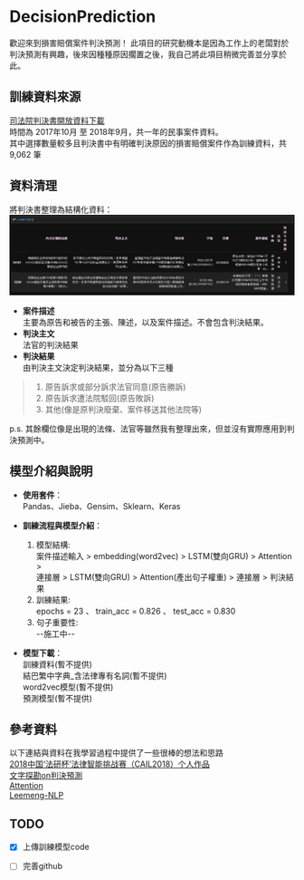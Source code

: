 # DecisionPrediction
歡迎來到損害賠償案件判決預測！
此項目的研究動機本是因為工作上的老闆對於判決預測有興趣，後來因種種原因擱置之後，我自己將此項目稍微完善並分享於此。

## 訓練資料來源
[司法院判決書開放資料下載](http://210.69.124.88/)  
時間為 2017年10月 至 2018年9月，共一年的民事案件資料。  
其中選擇數量較多且判決書中有明確判決原因的損害賠償案件作為訓練資料，共 9,062 筆  

## 資料清理
將判決書整理為結構化資料：  
![avatar](DEMO/demo_clean.PNG)
* **案件描述**  
主要為原告和被告的主張、陳述，以及案件描述。不會包含判決結果。  
* **判決主文**  
法官的判決結果  
* **判決結果**   
由判決主文決定判決結果，並分為以下三種  
> 1. 原告訴求或部分訴求法官同意(原告勝訴)  
> 2. 原告訴求遭法院駁回(原告敗訴)  
> 3. 其他(像是原判決廢棄、案件移送其他法院等)  

p.s. 其餘欄位像是出現的法條、法官等雖然我有整理出來，但並沒有實際應用到判決預測中。

## 模型介紹與說明
* **使用套件**：  
Pandas、Jieba、Gensim、Sklearn、Keras  

* **訓練流程與模型介紹**：    
  1. 模型結構:  
  案件描述輸入 > embedding(word2vec) > LSTM(雙向GRU) > Attention >  
  連接層 > LSTM(雙向GRU) > Attention(產出句子權重) > 連接層 > 判決結果  
  2. 訓練結果:  
  epochs = 23 、 train_acc = 0.826 、 test_acc = 0.830  
  3. 句子重要性:  
  --施工中--  

* **模型下載**：  
訓練資料(暫不提供)  
結巴繁中字典_含法律專有名詞(暫不提供)  
word2vec模型(暫不提供)  
預測模型(暫不提供)  

## 參考資料
以下連結與資料在我學習過程中提供了一些很棒的想法和思路  
[2018中国‘法研杯’法律智能挑战赛（CAIL2018）个人作品](https://github.com/renjunxiang/Competition_CAIL)  
[文字探勘on判決預測](http://www.52nlp.cn/tag/textcnn)  
[Attention](https://gist.github.com/cbaziotis/6428df359af27d58078ca5ed9792bd6d)  
[Leemeng-NLP](https://leemeng.tw/tag/zi-ran-yu-yan-chu-li.html)  

## TODO
- [X] 上傳訓練模型code  
- [ ] 完善github




